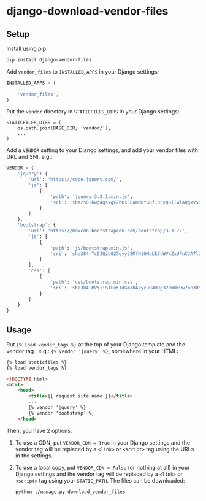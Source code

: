 django-download-vendor-files
============================

Setup
-----

Install using pip:

```bash
pip install django-vendor-files
```

Add `vendor_files` to `INSTALLED_APPS` in your Django settings:

```python
INSTALLED_APPS = (
    ...
    'vendor_files',
)
```

Put the `vendor` directory in `STATICFILES_DIRS` in your Django settings:

```
STATICFILES_DIRS = (
    os.path.join(BASE_DIR, 'vendor/'),
    ...
)
```

Add a `VENDOR` setting to your Django settings, and add your vendor files with URL and SNI, e.g.:

```python
VENDOR = {
    'jquery': {
        'url': 'https://code.jquery.com/',
        'js': [
            {
                'path': 'jquery-3.2.1.min.js',
                'sri': 'sha256-hwg4gsxgFZhOsEEamdOYGBf13FyQuiTwlAQgxVSNgt4=',
            }
        ]
    },
    'bootstrap': {
        'url': 'https://maxcdn.bootstrapcdn.com/bootstrap/3.3.7/',
        'js': [
            {
                'path': 'js/bootstrap.min.js',
                'sri': 'sha384-Tc5IQib027qvyjSMfHjOMaLkfuWVxZxUPnCJA7l2mCWNIpG9mGCD8wGNIcPD7Txa',
            }
        ],
        'css': [
            {
                'path': 'css/bootstrap.min.css',
                'sri': 'sha384-BVYiiSIFeK1dGmJRAkycuHAHRg32OmUcww7on3RYdg4Va+PmSTsz/K68vbdEjh4u',
            }
        ]
    }
}
```

Usage
-----

Put `{% load vendor_tags %}` at the top of your Django template and the vendor tag , e.g.: `{% vendor 'jquery' %}`, somewhere in your HTML:

```html
{% load staticfiles %}
{% load vendor_tags %}

<!DOCTYPE html>
<html>
    <head>
        <title>{{ request.site.name }}</title>
        ...
        {% vendor 'jquery' %}
        {% vendor 'bootstrap' %}
    </head>
```

 Then, you have 2 options:

1) To use a CDN, put `VENDOR_CDN = True` in your Django settings and the vendor tag will be replaced by a `<link>` or `<script>` tag using the URLs in the settings.

2) To use a local copy, put `VENDOR_CDN = False` (or nothing at all) in your Django settings and the vendor tag will be replaced by a `<link>` or `<script>` tag using your `STATIC_PATH`. The files can be downloaded:

    ```
    python ./manage.py download_vendor_files
    ```
